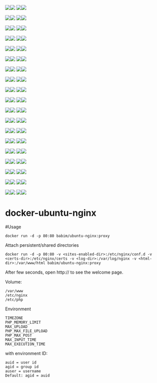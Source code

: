 [![](https://images.microbadger.com/badges/image/babim/nginx:proxy.svg)](https://microbadger.com/images/babim/nginx:proxy "Get your own image badge on microbadger.com")[![](https://images.microbadger.com/badges/version/babim/nginx:proxy.svg)](https://microbadger.com/images/babim/nginx:proxy "Get your own version badge on microbadger.com")
[![](https://images.microbadger.com/badges/image/babim/nginx:proxy.ssh.svg)](https://microbadger.com/images/babim/nginx:proxy.ssh "Get your own image badge on microbadger.com")[![](https://images.microbadger.com/badges/version/babim/nginx:proxy.ssh.svg)](https://microbadger.com/images/babim/nginx:proxy.ssh "Get your own version badge on microbadger.com")

[![](https://images.microbadger.com/badges/image/babim/nginx:proxy.alpine.svg)](https://microbadger.com/images/babim/nginx:proxy.alpine "Get your own image badge on microbadger.com")[![](https://images.microbadger.com/badges/version/babim/nginx:proxy.alpine.svg)](https://microbadger.com/images/babim/nginx:proxy.alpine "Get your own version badge on microbadger.com")
[![](https://images.microbadger.com/badges/image/babim/nginx:proxy.alpine.ssh.svg)](https://microbadger.com/images/babim/nginx:proxy.alpine.ssh "Get your own image badge on microbadger.com")[![](https://images.microbadger.com/badges/version/babim/nginx:proxy.alpine.ssh.svg)](https://microbadger.com/images/babim/nginx:proxy.alpine.ssh "Get your own version badge on microbadger.com")

[![](https://images.microbadger.com/badges/image/babim/nginx:pagespeed.alpine.svg)](https://microbadger.com/images/babim/nginx:pagespeed.alpine "Get your own image badge on microbadger.com")[![](https://images.microbadger.com/badges/version/babim/nginx:pagespeed.alpine.svg)](https://microbadger.com/images/babim/nginx:pagespeed.alpine "Get your own version badge on microbadger.com")
[![](https://images.microbadger.com/badges/image/babim/nginx:pagespeed.alpine.synology.svg)](https://microbadger.com/images/babim/nginx:pagespeed.alpine.synology "Get your own image badge on microbadger.com")[![](https://images.microbadger.com/badges/version/babim/nginx:pagespeed.alpine.synology.svg)](https://microbadger.com/images/babim/nginx:pagespeed.alpine.synology "Get your own version badge on microbadger.com")

[![](https://images.microbadger.com/badges/image/babim/nginx:php5.svg)](https://microbadger.com/images/babim/nginx:php5 "Get your own image badge on microbadger.com")[![](https://images.microbadger.com/badges/version/babim/nginx:php5.svg)](https://microbadger.com/images/babim/nginx:php5 "Get your own version badge on microbadger.com")
[![](https://images.microbadger.com/badges/image/babim/nginx:php5.ssh.svg)](https://microbadger.com/images/babim/nginx:php5.ssh "Get your own image badge on microbadger.com")[![](https://images.microbadger.com/badges/version/babim/nginx:php5.ssh.svg)](https://microbadger.com/images/babim/nginx:php5.ssh "Get your own version badge on microbadger.com")

[![](https://images.microbadger.com/badges/image/babim/nginx:php5.cron.svg)](https://microbadger.com/images/babim/nginx:php5.cron "Get your own image badge on microbadger.com")[![](https://images.microbadger.com/badges/version/babim/nginx:php5.cron.svg)](https://microbadger.com/images/babim/nginx:php5.cron "Get your own version badge on microbadger.com")
[![](https://images.microbadger.com/badges/image/babim/nginx:php5.cron.ssh.svg)](https://microbadger.com/images/babim/nginx:php5.cron.ssh "Get your own image badge on microbadger.com")[![](https://images.microbadger.com/badges/version/babim/nginx:php5.cron.ssh.svg)](https://microbadger.com/images/babim/nginx:php5.cron.ssh "Get your own version badge on microbadger.com")

[![](https://images.microbadger.com/badges/image/babim/nginx:php5.cron.nfs.svg)](https://microbadger.com/images/babim/nginx:php5.cron.nfs "Get your own image badge on microbadger.com")[![](https://images.microbadger.com/badges/version/babim/nginx:php5.cron.nfs.svg)](https://microbadger.com/images/babim/nginx:php5.cron.nfs "Get your own version badge on microbadger.com")
[![](https://images.microbadger.com/badges/image/babim/nginx:php5.cron.synology.svg)](https://microbadger.com/images/babim/nginx:php5.cron.synology "Get your own image badge on microbadger.com")[![](https://images.microbadger.com/badges/version/babim/nginx:php5.cron.synology.svg)](https://microbadger.com/images/babim/nginx:php5.synology.ssh "Get your own version badge on microbadger.com")

[![](https://images.microbadger.com/badges/image/babim/nginx:php5.alpine.svg)](https://microbadger.com/images/babim/nginx:php5.alpine "Get your own image badge on microbadger.com")[![](https://images.microbadger.com/badges/version/babim/nginx:php5.alpine.svg)](https://microbadger.com/images/babim/nginx:php5.alpine "Get your own version badge on microbadger.com")
[![](https://images.microbadger.com/badges/image/babim/nginx:php5.alpine.ssh.svg)](https://microbadger.com/images/babim/nginx:php5.alpine.ssh "Get your own image badge on microbadger.com")[![](https://images.microbadger.com/badges/version/babim/nginx:php5.alpine.ssh.svg)](https://microbadger.com/images/babim/nginx:php5.alpine.ssh "Get your own version badge on microbadger.com")

[![](https://images.microbadger.com/badges/image/babim/nginx:php5.alpine.cron.svg)](https://microbadger.com/images/babim/nginx:php5.alpine.cron "Get your own image badge on microbadger.com")[![](https://images.microbadger.com/badges/version/babim/nginx:php5.alpine.cron.svg)](https://microbadger.com/images/babim/nginx:php5.alpine.cron "Get your own version badge on microbadger.com")
[![](https://images.microbadger.com/badges/image/babim/nginx:php5.alpine.cron.ssh.svg)](https://microbadger.com/images/babim/nginx:php5.alpine.cron.ssh "Get your own image badge on microbadger.com")[![](https://images.microbadger.com/badges/version/babim/nginx:php5.alpine.cron.ssh.svg)](https://microbadger.com/images/babim/nginx:php5.alpine.cron.ssh "Get your own version badge on microbadger.com")

[![](https://images.microbadger.com/badges/image/babim/nginx:php7.svg)](https://microbadger.com/images/babim/nginx:php7 "Get your own image badge on microbadger.com")[![](https://images.microbadger.com/badges/version/babim/nginx:php7.svg)](https://microbadger.com/images/babim/nginx:php7 "Get your own version badge on microbadger.com")
[![](https://images.microbadger.com/badges/image/babim/nginx:php7.ssh.svg)](https://microbadger.com/images/babim/nginx:php7.ssh "Get your own image badge on microbadger.com")[![](https://images.microbadger.com/badges/version/babim/nginx:php7.ssh.svg)](https://microbadger.com/images/babim/nginx:php7.ssh "Get your own version badge on microbadger.com")

[![](https://images.microbadger.com/badges/image/babim/nginx:php7.cron.svg)](https://microbadger.com/images/babim/nginx:php7.cron "Get your own image badge on microbadger.com")[![](https://images.microbadger.com/badges/version/babim/nginx:php7.cron.svg)](https://microbadger.com/images/babim/nginx:php7.cron "Get your own version badge on microbadger.com")
[![](https://images.microbadger.com/badges/image/babim/nginx:php7.cron.ssh.svg)](https://microbadger.com/images/babim/nginx:php7.cron.ssh "Get your own image badge on microbadger.com")[![](https://images.microbadger.com/badges/version/babim/nginx:php7.cron.ssh.svg)](https://microbadger.com/images/babim/nginx:php7.cron.ssh "Get your own version badge on microbadger.com")

[![](https://images.microbadger.com/badges/image/babim/nginx:php7.cron.nfs.svg)](https://microbadger.com/images/babim/nginx:php7.cron.nfs "Get your own image badge on microbadger.com")[![](https://images.microbadger.com/badges/version/babim/nginx:php7.cron.nfs.svg)](https://microbadger.com/images/babim/nginx:php7.cron.nfs "Get your own version badge on microbadger.com")
[![](https://images.microbadger.com/badges/image/babim/nginx:php7.cron.synology.svg)](https://microbadger.com/images/babim/nginx:php7.cron.synology "Get your own image badge on microbadger.com")[![](https://images.microbadger.com/badges/version/babim/nginx:php7.cron.synology.svg)](https://microbadger.com/images/babim/nginx:php7.synology.ssh "Get your own version badge on microbadger.com")

[![](https://images.microbadger.com/badges/image/babim/nginx:php7.1.svg)](https://microbadger.com/images/babim/nginx:php7.1 "Get your own image badge on microbadger.com")[![](https://images.microbadger.com/badges/version/babim/nginx:php7.1.svg)](https://microbadger.com/images/babim/nginx:php7.1 "Get your own version badge on microbadger.com")
[![](https://images.microbadger.com/badges/image/babim/nginx:php7.1.ssh.svg)](https://microbadger.com/images/babim/nginx:php7.1.ssh "Get your own image badge on microbadger.com")[![](https://images.microbadger.com/badges/version/babim/nginx:php7.1.ssh.svg)](https://microbadger.com/images/babim/nginx:php7.1.ssh "Get your own version badge on microbadger.com")

[![](https://images.microbadger.com/badges/image/babim/nginx:php7.1.cron.svg)](https://microbadger.com/images/babim/nginx:php7.1.cron "Get your own image badge on microbadger.com")[![](https://images.microbadger.com/badges/version/babim/nginx:php7.1.cron.svg)](https://microbadger.com/images/babim/nginx:php7.1.cron "Get your own version badge on microbadger.com")
[![](https://images.microbadger.com/badges/image/babim/nginx:php7.1.cron.ssh.svg)](https://microbadger.com/images/babim/nginx:php7.1.cron.ssh "Get your own image badge on microbadger.com")[![](https://images.microbadger.com/badges/version/babim/nginx:php7.1.cron.ssh.svg)](https://microbadger.com/images/babim/nginx:php7.1.cron.ssh "Get your own version badge on microbadger.com")

[![](https://images.microbadger.com/badges/image/babim/nginx:php7.1.cron.nfs.svg)](https://microbadger.com/images/babim/nginx:php7.1.cron.nfs "Get your own image badge on microbadger.com")[![](https://images.microbadger.com/badges/version/babim/nginx:php7.1.cron.nfs.svg)](https://microbadger.com/images/babim/nginx:php7.1.cron.nfs "Get your own version badge on microbadger.com")
[![](https://images.microbadger.com/badges/image/babim/nginx:php7.1.cron.synology.svg)](https://microbadger.com/images/babim/nginx:php7.1.cron.synology "Get your own image badge on microbadger.com")[![](https://images.microbadger.com/badges/version/babim/nginx:php7.1.cron.synology.svg)](https://microbadger.com/images/babim/nginx:php7.1.synology.ssh "Get your own version badge on microbadger.com")

[![](https://images.microbadger.com/badges/image/babim/nginx:php7.2.svg)](https://microbadger.com/images/babim/nginx:php7.2 "Get your own image badge on microbadger.com")[![](https://images.microbadger.com/badges/version/babim/nginx:php7.2.svg)](https://microbadger.com/images/babim/nginx:php7.2 "Get your own version badge on microbadger.com")
[![](https://images.microbadger.com/badges/image/babim/nginx:php7.2.ssh.svg)](https://microbadger.com/images/babim/nginx:php7.2.ssh "Get your own image badge on microbadger.com")[![](https://images.microbadger.com/badges/version/babim/nginx:php7.2.ssh.svg)](https://microbadger.com/images/babim/nginx:php7.2.ssh "Get your own version badge on microbadger.com")

[![](https://images.microbadger.com/badges/image/babim/nginx:php7.2.cron.svg)](https://microbadger.com/images/babim/nginx:php7.2.cron "Get your own image badge on microbadger.com")[![](https://images.microbadger.com/badges/version/babim/nginx:php7.2.cron.svg)](https://microbadger.com/images/babim/nginx:php7.2.cron "Get your own version badge on microbadger.com")
[![](https://images.microbadger.com/badges/image/babim/nginx:php7.2.cron.ssh.svg)](https://microbadger.com/images/babim/nginx:php7.2.cron.ssh "Get your own image badge on microbadger.com")[![](https://images.microbadger.com/badges/version/babim/nginx:php7.2.cron.ssh.svg)](https://microbadger.com/images/babim/nginx:php7.2.cron.ssh "Get your own version badge on microbadger.com")

[![](https://images.microbadger.com/badges/image/babim/nginx:php7.2.cron.nfs.svg)](https://microbadger.com/images/babim/nginx:php7.2.cron.nfs "Get your own image badge on microbadger.com")[![](https://images.microbadger.com/badges/version/babim/nginx:php7.2.cron.nfs.svg)](https://microbadger.com/images/babim/nginx:php7.2.cron.nfs "Get your own version badge on microbadger.com")
[![](https://images.microbadger.com/badges/image/babim/nginx:php7.2.cron.synology.svg)](https://microbadger.com/images/babim/nginx:php7.2.cron.synology "Get your own image badge on microbadger.com")[![](https://images.microbadger.com/badges/version/babim/nginx:php7.2.cron.synology.svg)](https://microbadger.com/images/babim/nginx:php7.2.synology.ssh "Get your own version badge on microbadger.com")

[![](https://images.microbadger.com/badges/image/babim/nginx:php7.alpine.svg)](https://microbadger.com/images/babim/nginx:php7.alpine "Get your own image badge on microbadger.com")[![](https://images.microbadger.com/badges/version/babim/nginx:php7.alpine.svg)](https://microbadger.com/images/babim/nginx:php7.alpine "Get your own version badge on microbadger.com")
[![](https://images.microbadger.com/badges/image/babim/nginx:php7.alpine.ssh.svg)](https://microbadger.com/images/babim/nginx:php7.alpine.ssh "Get your own image badge on microbadger.com")[![](https://images.microbadger.com/badges/version/babim/nginx:php7.alpine.ssh.svg)](https://microbadger.com/images/babim/nginx:php7.alpine.ssh "Get your own version badge on microbadger.com")

[![](https://images.microbadger.com/badges/image/babim/nginx:php7.alpine.cron.svg)](https://microbadger.com/images/babim/nginx:php7.alpine.cron "Get your own image badge on microbadger.com")[![](https://images.microbadger.com/badges/version/babim/nginx:php7.alpine.cron.svg)](https://microbadger.com/images/babim/nginx:php7.alpine.cron "Get your own version badge on microbadger.com")
[![](https://images.microbadger.com/badges/image/babim/nginx:php7.alpine.cron.ssh.svg)](https://microbadger.com/images/babim/nginx:php7.alpine.cron.ssh "Get your own image badge on microbadger.com")[![](https://images.microbadger.com/badges/version/babim/nginx:php7.alpine.cron.ssh.svg)](https://microbadger.com/images/babim/nginx:php7.alpine.cron.ssh "Get your own version badge on microbadger.com")

# docker-ubuntu-nginx

#Usage
```
docker run -d -p 80:80 babim/ubuntu-nginx:proxy
```
Attach persistent/shared directories
```
docker run -d -p 80:80 -v <sites-enabled-dir>:/etc/nginx/conf.d -v <certs-dir>:/etc/nginx/certs -v <log-dir>:/var/log/nginx -v <html-dir>:/var/www/html babim/ubuntu-nginx:proxy
```
After few seconds, open http://<host> to see the welcome page.


Volume:
```
/var/www
/etc/nginx
/etc/php
```

Environment
```
TIMEZONE
PHP_MEMORY_LIMIT
MAX_UPLOAD
PHP_MAX_FILE_UPLOAD
PHP_MAX_POST
MAX_INPUT_TIME
MAX_EXECUTION_TIME
```
with environment ID:
```
auid = user id
agid = group id
auser = username
Default: agid = auid
```
